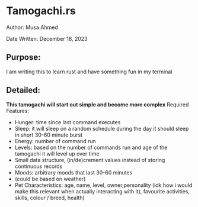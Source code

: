 # Tamogachi.rs

Author: Musa Ahmed

Date Written: December 18, 2023

## Purpose:
I am writing this to learn rust and have something fun in my terminal

## Detailed:

**This tamogachi will start out simple and become more complex**
Required Features: 
- Hunger: time since last command executes
- Sleep: it will sleep on a random schedule during the day it should sleep in short 30-60 minute burst
- Energy: number of command run
- Levels: based on the number of commands run and age of the tamogachi it will level up over time
- Small data structure, (in/de)crement values instead of storing continuous records
- Moods: arbitrary moods that last 30-60 minutes
- (could be based on weather)
- Pet Characteristics: age, name, level, owner,personality (idk how i would make this relevant when actually interacting with it), favourite activities, skills, colour / breed, health)
